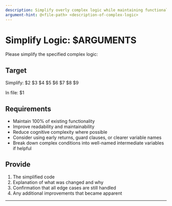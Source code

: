 ```yaml
---
description: Simplify overly complex logic while maintaining functionality
argument-hint: @<file-path> <description-of-complex-logic>
---
```


# Simplify Logic: $ARGUMENTS

Please simplify the specified complex logic:

## Target
Simplify: $2 $3 $4 $5 $6 $7 $8 $9

In file: $1

## Requirements
- Maintain 100% of existing functionality
- Improve readability and maintainability
- Reduce cognitive complexity where possible
- Consider using early returns, guard clauses, or clearer variable names
- Break down complex conditions into well-named intermediate variables if helpful

## Provide
1. The simplified code
2. Explanation of what was changed and why
3. Confirmation that all edge cases are still handled
4. Any additional improvements that became apparent

---
